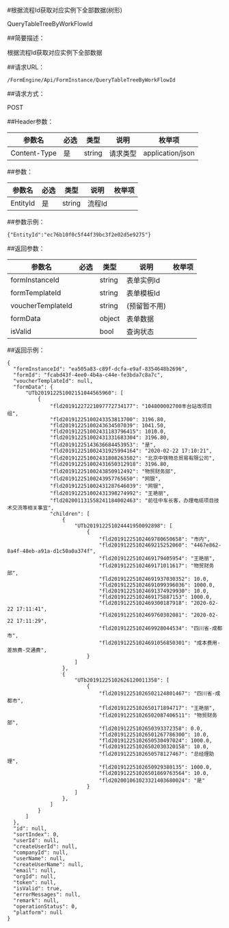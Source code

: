 #根据流程Id获取对应实例下全部数据(树形)

QueryTableTreeByWorkFlowId

##简要描述：

根据流程Id获取对应实例下全部数据

##请求URL：

    /FormEngine/Api/FormInstance/QueryTableTreeByWorkFlowId

##请求方式：

POST

##Header参数：

|  参数名 | 必选  | 类型  | 说明  | 枚举项  |
| ------------ | ------------ | ------------ | ------------ | ------------ |
| Content-Type  |  是 | string  |  请求类型 | application/json  |

##参数：

|  参数名 | 必选  | 类型  | 说明  | 枚举项  |
| ------------ | ------------ | ------------ | ------------ | ------------ |
| EntityId  | 是  | string  | 流程Id  ||

##参数示例：

    {"EntityId":"ec76b10f0c5f44f39bc3f2e02d5e9275"}

##返回参数：

|  参数名 | 必选  | 类型  | 说明  | 枚举项  |
| ------------ | ------------ | ------------ | ------------ | ------------ |
|formInstanceId||string|表单实例Id||
|formTemplateId||string|表单模板Id||
|voucherTemplateId||string|(预留暂不用)||
|formData||object|表单数据||
|isValid||bool|查询状态||

##返回示例：

    {
      "formInstanceId": "ea505a83-c89f-dcfa-e9af-8354648b2696",
      "formId": "fcabd43f-4ee0-4b4a-c44e-fe3bda7c8a7c",
      "voucherTemplateId": null,
      "formData": {
          "UTb201912251002151044565960": [
              {
                  "fld20191227221097772734177": "104800002700丰台站改项目组",
                  "fld20191225100243353813700": 3196.80,
                  "fld20191225100243634507039": 1041.50,
                  "fld201912251002431183796415": 1010.0,
                  "fld201912251002431331683304": 3196.80,
                  "fld20191225143636684453953": "是",
                  "fld201912251002431925994164": "2020-02-22 17:10:21",
                  "fld201912251002431808263502": "北京中铁物总贸易有限公司",
                  "fld201912251002431650312918": 3196.80,
                  "fld20191225100243850912492": "物贸财务部",
                  "fld20191225100243957765650": "网银",
                  "fld201912251002431287646039": "网银",
                  "fld201912251002431398274992": "王艳丽",
                  "fld202001131558241184002463": "前往中车长客，办理电缆项目技术交流等相关事宜",
                  "children": [
                      {
                          "UTb201912251024441950092898": [
                              {
                                  "fld20191225102469780650658": "市内",
                                  "fld20191225102469215252060": "4467e862-8a4f-48eb-a91a-d1c50a0a374f",
                                  "fld20191225102469179405954": "王艳丽",
                                  "fld20191225102469171011617": "物贸财务部",
                                  "fld201912251024691937030352": 10.0,
                                  "fld201912251024691099396036": 1000.0,
                                  "fld201912251024691374929930": 10.0,
                                  "fld20191225102469175887153": 1000.0,
                                  "fld20191225102469300187918": "2020-02-22 17:11:41",
                                  "fld20191225102469760302081": "2020-02-22 17:11:29",
                                  "fld20191225102469928044534": "四川省-成都市",
                                  "fld201912251024691056850301": "成本费用-差旅费-交通费",
                              }
                          ]
                      },
                      {
                          "UTb20191225102626120011358": [
                              {
                                  "fld201912251026502124801467": "四川省-成都市",
                                  "fld20191225102650171894717": "王艳丽",
                                  "fld201912251026502087406511": "物贸财务部",
                                  "fld20191225102650393372358": 0.0,
                                  "fld201912251026501267786300": 10.0,
                                  "fld20191225102650530497024": 1000.0,
                                  "fld201912251026502030320158": 10.0,
                                  "fld20191225102650578127467": "总经理助理",
                                  "fld20191225102650929380135": 1000.0,
                                  "fld201912251026501869763564": 10.0,
                                  "fld202001061023321403680024": "是"
                              }
                          ]
                      },
                  ]
              }
          ]
      },
      "id": null,
      "sortIndex": 0,
      "userId": null,
      "createUserId": null,
      "companyId": null,
      "userName": null,
      "createUserName": null,
      "email": null,
      "orgId": null,
      "token": null,
      "isValid": true,
      "errorMessages": null,
      "remark": null,
      "operationStatus": 0,
      "platform": null
    }
